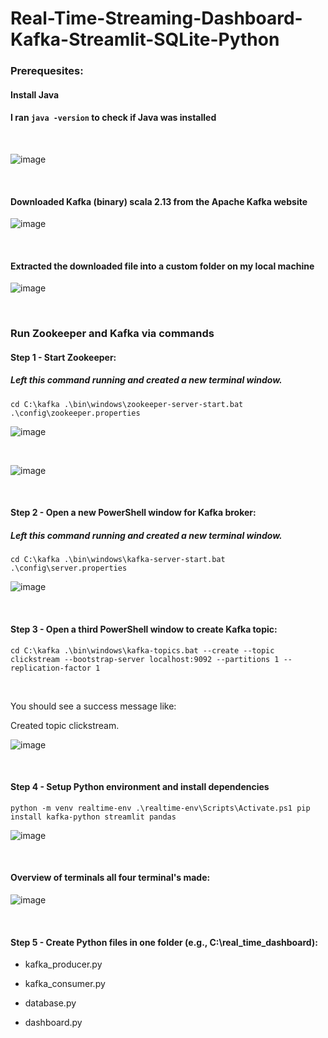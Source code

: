 # Real-Time-Streaming-Dashboard-Kafka-Streamlit-SQLite-Python

### Prerequesites: 



#### Install Java

#### I ran `java -version`  to check if Java was installed

<br>

![image](https://github.com/user-attachments/assets/13563f0f-53c1-48e4-8330-fdf774475201)

<br>



#### Downloaded Kafka (binary) scala 2.13 from the Apache Kafka website

![image](https://github.com/user-attachments/assets/b8606283-237d-4589-bbf9-d07b07e73e3a)

<br>




#### Extracted the downloaded file into a custom folder on my local machine 


![image](https://github.com/user-attachments/assets/f4371b3a-2f5a-4a04-958b-fd18165b5aeb)


<br>


### Run Zookeeper and Kafka via commands


#### Step 1 - Start Zookeeper: 

##### Left this command running and created a new terminal window. 

`cd C:\kafka
.\bin\windows\zookeeper-server-start.bat .\config\zookeeper.properties
`

![image](https://github.com/user-attachments/assets/c27047c5-b5f8-48e7-9c78-736bbf518059)


<br>

![image](https://github.com/user-attachments/assets/1859dabc-7924-416d-be6b-90e5440c75ec)

<br>



#### Step 2 - Open a new PowerShell window for Kafka broker: 

##### Left this command running and created a new terminal window. 

`cd C:\kafka
.\bin\windows\kafka-server-start.bat .\config\server.properties
`


![image](https://github.com/user-attachments/assets/23f538ff-d2ac-4ff2-b56c-3d9f57841fa1)

<br>




#### Step 3 - Open a third PowerShell window to create Kafka topic: 


`cd C:\kafka
.\bin\windows\kafka-topics.bat --create --topic clickstream --bootstrap-server localhost:9092 --partitions 1 --replication-factor 1
` 

<br>

You should see a success message like:

Created topic clickstream.

![image](https://github.com/user-attachments/assets/066cdf12-ed07-4ce8-a55c-06a6558aa891)


<br> 


#### Step 4 - Setup Python environment and install dependencies


`python -m venv realtime-env
.\realtime-env\Scripts\Activate.ps1
pip install kafka-python streamlit pandas
` 

![image](https://github.com/user-attachments/assets/c59862f1-4999-4651-8f87-460934b1bf21)


<br>

#### Overview of terminals all four terminal's made:

![image](https://github.com/user-attachments/assets/fcd483e2-0521-4e63-8e92-51364a3bbdee)


<br> 


#### Step 5 - Create Python files in one folder (e.g., C:\real_time_dashboard):


- kafka_producer.py

- kafka_consumer.py

- database.py

- dashboard.py


